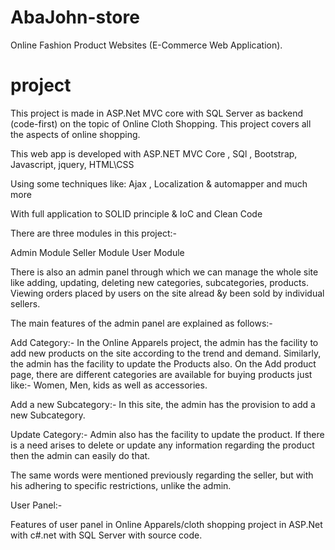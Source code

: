 # AbaJohn-store
Online Fashion Product Websites (E-Commerce Web Application).

# project 
This project is made in ASP.Net MVC core with SQL Server as backend (code-first) on the topic of Online Cloth Shopping. This project covers all the aspects of online shopping.


This web app is developed with ASP.NET MVC Core , SQl , Bootstrap, Javascript, jquery, HTML\CSS 

Using some techniques like: Ajax , Localization & automapper and much more

With full application to SOLID principle & IoC and Clean Code



There are three modules in this project:-

Admin Module
Seller Module
User Module


There is also an admin panel through which we can manage the whole site like adding, updating, deleting new categories, subcategories, products. Viewing orders placed by users on the site  alread &y been sold by individual sellers.

The main features of the admin panel are explained as follows:-

Add Category:- In the Online Apparels project, the admin has the facility to add new products on the site according to the trend and demand. Similarly, the admin has the facility to update the Products also. On the Add product page, there are different categories are available for buying products just like:- Women, Men, kids as well as accessories.

Add a new Subcategory:- In this site, the admin has the provision to add a new Subcategory.

Update Category:- Admin also has the facility to update the product. If there is a need arises to delete or update any information regarding the product then the admin can easily do that.



The same words were mentioned previously regarding the seller, but with his adhering to specific restrictions, unlike the admin.


User Panel:-

Features of user panel in Online Apparels/cloth shopping project in ASP.Net with c#.net with SQL Server with source code.
